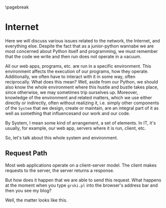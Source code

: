 \pagebreak

# Internet

Here we will discuss various issues related to the network, the Internet, and everything else. Despite the fact that as a junior-python wannabe we are most concerned about Python itself and programming, we must remember that the code we write and then run does not operate in a vacuum. 

All our web apps, programs, etc. are run in a specific environment. This environment affects the execution of our programs, how they operate. Additionally, we often have to interact with it in some way, often reciprocally. What does this mean? Well, aside from our Python, we should also know the whole environment where this hustle and bustle takes place, since otherwise, we may sometimes trip ourselves up. Moreover, knowledge of the environment and related matters, which we use either directly or indirectly, often without realizing it, i.e. simply other components of the `System` that we design, create or maintain, are an integral part of it as well as something that influencesand our work and our code.

By System, I mean some kind of arrangement, a set of elements. In IT, it's usually, for example, our web app, servers where it is run, client, etc.

So, let's talk about this whole system and environment.

## Request Path

Most web applications operate on a client-server model. The client makes requests to the server, the server returns a response.

But how does it happen that we are able to send this request. What happens at the moment when you type `grski.pl` into the browser's address bar and then you see my blog?

Well, the matter looks like this.